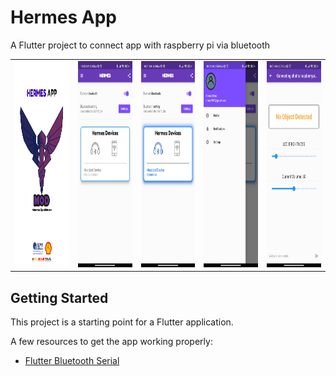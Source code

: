 # Hermes App

A Flutter project to connect app with raspberry pi via bluetooth

<table>
<tr>

<td><img src="/assets/images/newlogo3.png" alt="Alt text" title="Hermes Logo" width="200" height="330"></td>

<td><img src="/assets/images/mainPage.jpeg" alt="Alt text" title="Hermes Logo" width="200" height="330"></td>

<td><img src="/assets/images/mainPageConnected.jpeg" alt="Alt text" title="Hermes Logo" width="200" height="330"></td>

<td><img src="/assets/images/profilePage.jpeg" alt="Alt text" title="Hermes Logo" width="200" height="330"></td>

<td><img src="/assets/images/notificationPage.jpeg" alt="Alt text" title="Hermes Logo" width="200" height="330"></td>

</tr>

</table>


## Getting Started

This project is a starting point for a Flutter application.

A few resources to get the app working properly:

- [Flutter Bluetooth Serial](https://pub.dev/packages/flutter_bluetooth_serial)
